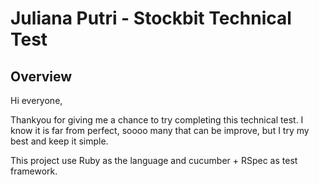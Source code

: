 # Juliana Putri - Stockbit Technical Test

## Overview
Hi everyone,

Thankyou for giving me a chance to try completing this technical test. I know it is far from perfect, soooo many that can be improve, but I try my best and keep it simple.

This project use Ruby as the language and cucumber + RSpec as test framework.